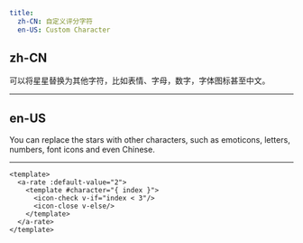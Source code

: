 ```yaml
title:
  zh-CN: 自定义评分字符
  en-US: Custom Character
```

## zh-CN

可以将星星替换为其他字符，比如表情、字母，数字，字体图标甚至中文。

---

## en-US

You can replace the stars with other characters, such as emoticons, letters, numbers, font icons and even Chinese.

---

```vue
<template>
  <a-rate :default-value="2">
    <template #character="{ index }">
      <icon-check v-if="index < 3"/>
      <icon-close v-else/>
    </template>
  </a-rate>
</template>
```
